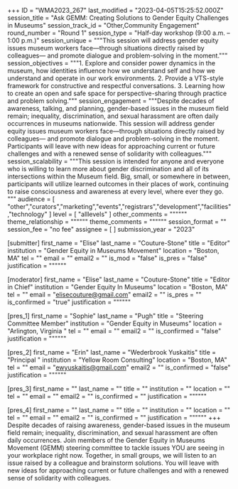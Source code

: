 +++
ID = "WMA2023_267"
last_modified = "2023-04-05T15:25:52.000Z"
session_title = "Ask GEMM: Creating Solutions to Gender Equity Challenges in Museums"
session_track_id = "Other,Community Engagement"
round_number = "Round 1"
session_type = "Half-day workshop (9:00 a.m. – 1:00 p.m.)"
session_unique = """This session will address gender equity issues museum workers face—through situations directly raised by colleagues— and promote dialogue and problem-solving in the moment."""
session_objectives = """1. Explore and consider power dynamics in the museum, how identities influence how we understand self and how we understand and operate in our work environments.
2. Provide a VTS-style framework for constructive and respectful conversations.
3. Learning how to create an open and safe space for perspective-sharing through practice and problem solving."""
session_engagement = """Despite decades of awareness, talking, and planning, gender-based issues in the museum field remain; inequality, discrimination, and sexual harassment are often daily occurrences in museums nationwide. This session will address gender equity issues museum workers face—through situations directly raised by colleagues— and promote dialogue and problem-solving in the moment. Participants will leave with new ideas for approaching current or future challenges and with a renewed sense of solidarity with colleagues."""
session_scalability = """This session is intended for anyone and everyone who is willing to learn more about gender discrimination and all of its intersections within the Museum field. Big, small, or somewhere in between, participants will utilize learned outcomes in their places of work, continuing to raise consciousness and awareness at every level, where ever they go.
"""
audience = [ "other","curators","marketing","events","registrars","development","facilities","technology" ]
level = [ "alllevels" ]
other_comments = """"""
theme_relationship = """"""
theme_comments = """"""
session_format = ""
session_fee = "no fee"
assignee = [  ]
submission_year = "2023"

[submitter]
first_name = "Elise"
last_name = "Couture-Stone"
title = "Editor"
institution = "Gender Equity in Museums Movement"
location = "Boston, MA"
tel = ""
email = ""
email2 = ""
is_mod = "false"
is_pres = "false"
justification = """"""

[moderator]
first_name = "Elise"
last_name = "Couture-Stone"
title = "Editor in Chief"
institution = "Gender Equity In Museums"
location = "Boston, MA"
tel = ""
email = "elisecouture@gmail.com"
email2 = ""
is_pres = ""
is_confirmed = "true"
justification = """"""

[pres_1]
first_name = "Sophie"
last_name = "Pugh"
title = "Steering Committee Member"
institution = "Gender Equity in Museums"
location = "Arlington, Virginia "
tel = ""
email = ""
email2 = ""
is_confirmed = "false"
justification = """"""

[pres_2]
first_name = "Erin"
last_name = "Wederbrook Yuskaitis"
title = "Principal "
institution = "Yellow Room Consulting"
location = "Boston, MA"
tel = ""
email = "ewyuskaitis@gmail.com"
email2 = ""
is_confirmed = "false"
justification = """"""

[pres_3]
first_name = ""
last_name = ""
title = ""
institution = ""
location = ""
tel = ""
email = ""
email2 = ""
is_confirmed = ""
justification = """"""

[pres_4]
first_name = ""
last_name = ""
title = ""
institution = ""
location = ""
tel = ""
email = ""
email2 = ""
is_confirmed = ""
justification = """"""
+++
Despite decades of raising awareness, gender-based issues in the museum field remain; inequality, discrimination, and sexual harassment are often daily occurrences. Join members of the Gender Equity in Museums Movement (GEMM) steering committee to tackle issues YOU are seeing in your workplace right now. Together, in small groups, we will listen to an issue raised by a colleague and brainstorm solutions. You will leave with new ideas for
approaching current or future challenges and with a renewed sense of solidarity with colleagues.
